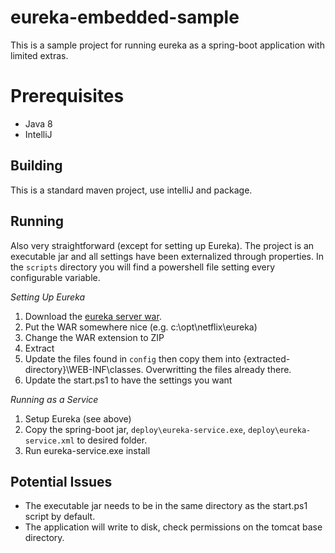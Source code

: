 # eureka-embedded-sample

This is a sample project for running eureka as a spring-boot application with limited extras.

# Prerequisites
- Java 8
- IntelliJ

## Building
This is a standard maven project, use intelliJ and package.

## Running
Also very straightforward (except for setting up Eureka). The project is an executable jar and all settings have been externalized through properties. 
In the `scripts` directory you will find a powershell file setting every configurable variable.

*Setting Up Eureka*

1. Download the [eureka server war](http://search.maven.org/#search%7Cga%7C1%7Ceureka-server).
1. Put the WAR somewhere nice (e.g. c:\opt\netflix\eureka\)
1. Change the WAR extension to ZIP
1. Extract
1. Update the files found in `config` then copy them into {extracted-directory}\WEB-INF\classes. Overwritting the files already there.
1. Update the start.ps1 to have the settings you want

*Running as a Service*
1. Setup Eureka (see above)
1. Copy the spring-boot jar, `deploy\eureka-service.exe`, `deploy\eureka-service.xml` to desired folder.
1. Run eureka-service.exe install


## Potential Issues
- The executable jar needs to be in the same directory as the start.ps1 script by default.
- The application will write to disk, check permissions on the tomcat base directory.